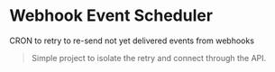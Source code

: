 # Webhook Event Scheduler
CRON to retry to re-send not yet delivered events from webhooks

> Simple project to isolate the retry and connect through the API.
